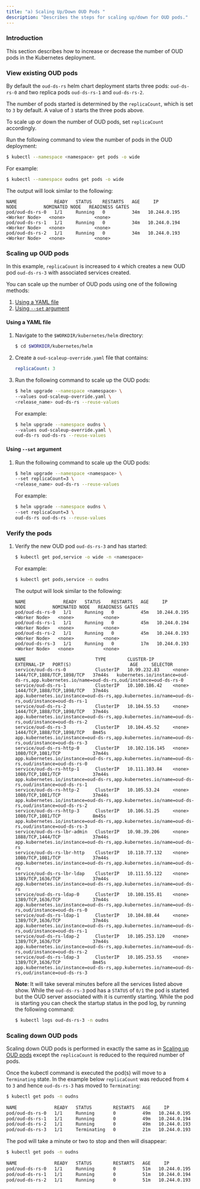 ```yaml
---
title: "a) Scaling Up/Down OUD Pods "
description: "Describes the steps for scaling up/down for OUD pods."
---
```


### Introduction

This section describes how to increase or decrease the number of OUD pods in the Kubernetes deployment.


### View existing OUD pods

By default the `oud-ds-rs` helm chart deployment starts three pods:  `oud-ds-rs-0` and two replica pods `oud-ds-rs-1` and `oud-ds-rs-2`.

The number of pods started is determined by the `replicaCount`, which is set to `3` by default. A value of `3` starts the three pods above.

To scale up or down the number of OUD pods, set `replicaCount` accordingly.

Run the following command to view the number of pods in the OUD deployment:

```bash
$ kubectl --namespace <namespace> get pods -o wide
```

For example:

```bash
$ kubectl --namespace oudns get pods -o wide
```

The output will look similar to the following: 

```
NAME              READY   STATUS    RESTARTS   AGE     IP             NODE          NOMINATED NODE   READINESS GATES
pod/oud-ds-rs-0   1/1     Running   0          34m   10.244.0.195   <Worker Node>   <none>           <none>
pod/oud-ds-rs-1   1/1     Running   0          34m   10.244.0.194   <Worker Node>   <none>           <none>
pod/oud-ds-rs-2   1/1     Running   0          34m   10.244.0.193   <Worker Node>   <none>           <none>
```    



### Scaling up OUD pods

In this example, `replicaCount` is increased to `4` which creates a new OUD pod `oud-ds-rs-3` with associated services created.

You can scale up the number of OUD pods using one of the following methods:

1. [Using a YAML file](#using-a-yaml-file)
1. [Using `--set` argument](#using---set-argument)


#### Using a YAML file

1. Navigate to the `$WORKDIR/kubernetes/helm` directory:

   ```bash
   $ cd $WORKDIR/kubernetes/helm
   ```
   
1. Create a `oud-scaleup-override.yaml` file that contains:


   ```yaml
   replicaCount: 3
   ```

1. Run the following command to scale up the OUD pods:

   ```bash
   $ helm upgrade --namespace <namespace> \
   --values oud-scaleup-override.yaml \
   <release_name> oud-ds-rs --reuse-values
   ```
   
   For example:
   
   ```bash
   $ helm upgrade --namespace oudns \
   --values oud-scaleup-override.yaml \
   oud-ds-rs oud-ds-rs --reuse-values
   ```

#### Using `--set` argument

1. Run the following command to scale up the OUD pods:

   ```bash
   $ helm upgrade --namespace <namespace> \
   --set replicaCount=3 \
   <release_name> oud-ds-rs --reuse-values
   ```

   For example:

   ```bash
   $ helm upgrade --namespace oudns \
   --set replicaCount=3 \
   oud-ds-rs oud-ds-rs --reuse-values
   ```

### Verify the pods

1. Verify the new OUD pod `oud-ds-rs-3` and has started:

   ```bash
   $ kubectl get pod,service -o wide -n <namespace> 
   ```
   
   For example:
   
   ```bash
   $ kubectl get pods,service -n oudns
   ```
   
   The output will look similar to the following:
   
   ```
   NAME              READY   STATUS    RESTARTS   AGE     IP             NODE          NOMINATED NODE   READINESS GATES
   pod/oud-ds-rs-0   1/1     Running   0          45m   10.244.0.195   <Worker Node>   <none>           <none>
   pod/oud-ds-rs-1   1/1     Running   0          45m   10.244.0.194   <Worker Node>   <none>           <none>
   pod/oud-ds-rs-2   1/1     Running   0          45m   10.244.0.193   <Worker Node>   <none>           <none>
   pod/oud-ds-rs-3   1/1     Running   0          17m   10.244.0.193   <Worker Node>   <none>           <none>
     
   NAME                          TYPE        CLUSTER-IP       EXTERNAL-IP   PORT(S)                      AGE     SELECTOR
   service/oud-ds-rs-0           ClusterIP   10.99.232.83     <none>        1444/TCP,1888/TCP,1898/TCP   37m44s   kubernetes.io/instance=oud-ds-rs,app.kubernetes.io/name=oud-ds-rs,oud/instance=oud-ds-rs-0
   service/oud-ds-rs-1           ClusterIP   10.100.186.42    <none>        1444/TCP,1888/TCP,1898/TCP   37m44s   app.kubernetes.io/instance=oud-ds-rs,app.kubernetes.io/name=oud-ds-rs,oud/instance=oud-ds-rs-1
   service/oud-ds-rs-2           ClusterIP   10.104.55.53     <none>        1444/TCP,1888/TCP,1898/TCP   37m44s   app.kubernetes.io/instance=oud-ds-rs,app.kubernetes.io/name=oud-ds-rs,oud/instance=oud-ds-rs-2
   service/oud-ds-rs-3           ClusterIP   10.104.45.52     <none>        1444/TCP,1888/TCP,1898/TCP   8m45s    app.kubernetes.io/instance=oud-ds-rs,app.kubernetes.io/name=oud-ds-rs,oud/instance=oud-ds-rs-3
   service/oud-ds-rs-http-0      ClusterIP   10.102.116.145   <none>        1080/TCP,1081/TCP            37m44s   app.kubernetes.io/instance=oud-ds-rs,app.kubernetes.io/name=oud-ds-rs,oud/instance=oud-ds-rs-0
   service/oud-ds-rs-http-1      ClusterIP   10.111.103.84    <none>        1080/TCP,1081/TCP            37m44s   app.kubernetes.io/instance=oud-ds-rs,app.kubernetes.io/name=oud-ds-rs,oud/instance=oud-ds-rs-1
   service/oud-ds-rs-http-2      ClusterIP   10.105.53.24     <none>        1080/TCP,1081/TCP            37m44s   app.kubernetes.io/instance=oud-ds-rs,app.kubernetes.io/name=oud-ds-rs,oud/instance=oud-ds-rs-2
   service/oud-ds-rs-http-3      ClusterIP   10.106.51.25     <none>        1080/TCP,1081/TCP            8m45s    app.kubernetes.io/instance=oud-ds-rs,app.kubernetes.io/name=oud-ds-rs,oud/instance=oud-ds-rs-3
   service/oud-ds-rs-lbr-admin   ClusterIP   10.98.39.206     <none>        1888/TCP,1444/TCP            37m44s   app.kubernetes.io/instance=oud-ds-rs,app.kubernetes.io/name=oud-ds-rs
   service/oud-ds-rs-lbr-http    ClusterIP   10.110.77.132    <none>        1080/TCP,1081/TCP            37m44s   app.kubernetes.io/instance=oud-ds-rs,app.kubernetes.io/name=oud-ds-rs
   service/oud-ds-rs-lbr-ldap    ClusterIP   10.111.55.122    <none>        1389/TCP,1636/TCP            37m44s   app.kubernetes.io/instance=oud-ds-rs,app.kubernetes.io/name=oud-ds-rs
   service/oud-ds-rs-ldap-0      ClusterIP   10.108.155.81    <none>        1389/TCP,1636/TCP            37m44s   app.kubernetes.io/instance=oud-ds-rs,app.kubernetes.io/name=oud-ds-rs,oud/instance=oud-ds-rs-0
   service/oud-ds-rs-ldap-1      ClusterIP   10.104.88.44     <none>        1389/TCP,1636/TCP            37m44s   app.kubernetes.io/instance=oud-ds-rs,app.kubernetes.io/name=oud-ds-rs,oud/instance=oud-ds-rs-1
   service/oud-ds-rs-ldap-2      ClusterIP   10.105.253.120   <none>        1389/TCP,1636/TCP            37m44s   app.kubernetes.io/instance=oud-ds-rs,app.kubernetes.io/name=oud-ds-rs,oud/instance=oud-ds-rs-2
   service/oud-ds-rs-ldap-3      ClusterIP   10.105.253.55    <none>        1389/TCP,1636/TCP            8m45s    app.kubernetes.io/instance=oud-ds-rs,app.kubernetes.io/name=oud-ds-rs,oud/instance=oud-ds-rs-3
   ```
   
   **Note**: It will take several minutes before all the services listed above show. While the `oud-ds-rs-3` pod has a `STATUS` of `0/1` the pod is started but the OUD server associated with it is currently starting. While the pod is starting you can check the startup status in the pod log, by running the following command:

   ```bash
   $ kubectl logs oud-ds-rs-3 -n oudns
   ```


### Scaling down OUD pods

Scaling down OUD pods is performed in exactly the same as in [Scaling up OUD pods](#scaling-up-oud-pods) except the `replicaCount` is reduced to the required number of pods.

Once the kubectl command is executed the pod(s) will move to a `Terminating` state. In the example below `replicaCount` was reduced from `4` to `3` and hence `oud-ds-rs-3` has moved to `Terminating`:

```bash
$ kubectl get pods -n oudns
   
NAME              READY   STATUS        RESTARTS   AGE     IP             NODE          NOMINATED NODE   READINESS GATES
pod/oud-ds-rs-0   1/1     Running       0          49m   10.244.0.195   <Worker Node>   <none>           <none>
pod/oud-ds-rs-1   1/1     Running       0          49m   10.244.0.194   <Worker Node>   <none>           <none>
pod/oud-ds-rs-2   1/1     Running       0          49m   10.244.0.193   <Worker Node>   <none>           <none>
pod/oud-ds-rs-3   1/1     Terminating   0          21m   10.244.0.193   <Worker Node>   <none>           <none>
```

The pod will take a minute or two to stop and then will disappear:

```bash
$ kubectl get pods -n oudns
   
NAME              READY   STATUS        RESTARTS   AGE     IP             NODE          NOMINATED NODE   READINESS GATES
pod/oud-ds-rs-0   1/1     Running       0          51m   10.244.0.195   <Worker Node>   <none>           <none>
pod/oud-ds-rs-1   1/1     Running       0          51m   10.244.0.194   <Worker Node>   <none>           <none>
pod/oud-ds-rs-2   1/1     Running       0          51m   10.244.0.193   <Worker Node>   <none>           <none>
```



